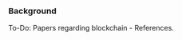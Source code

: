 ### Background

To-Do: Papers regarding blockchain - References.
<!--stackedit_data:
eyJoaXN0b3J5IjpbMTAxODU3NDQyNywtNDQ4NDg4NDIwXX0=
-->